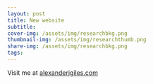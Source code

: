 ```yaml
---
layout: post
title: New website
subtitle: 
cover-img: /assets/img/researchbkg.png
thumbnail-img: /assets/img/researchthumb.png
share-img: /assets/img/researchbkg.png
tags: 
---
```


Visit me at [alexanderjgiles.com]('https://www.alexanderjgiles.com')
